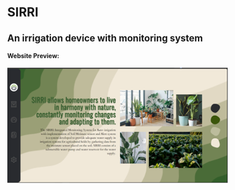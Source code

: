 # SIRRI
## An irrigation device with monitoring system

#### Website Preview:

<img src="/Images/Landing.png" alt="Alt text" title="Optional title">


